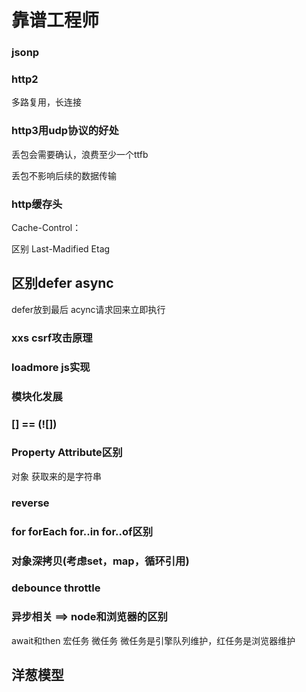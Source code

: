 # 靠谱工程师

### jsonp

### http2
多路复用，长连接

### http3用udp协议的好处
丢包会需要确认，浪费至少一个ttfb

丢包不影响后续的数据传输

### http缓存头
Cache-Control：

区别
Last-Madified
Etag

## 区别defer async
defer放到最后
acync请求回来立即执行

### xxs csrf攻击原理 

### loadmore js实现

### 模块化发展

### [] == (![])

### Property Attribute区别
对象
获取来的是字符串

### reverse


### for forEach for..in for..of区别

### 对象深拷贝(考虑set，map，循环引用)

### debounce throttle

### 异步相关  ==> node和浏览器的区别
await和then
宏任务
微任务
微任务是引擎队列维护，红任务是浏览器维护


## 洋葱模型